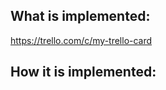 ## What is implemented:

https://trello.com/c/my-trello-card

<!--
Briefly describe the changes in this PR
-->

## How it is implemented:

<!--
If this is a nontrivial change please briefly describe your implementation so it is easier to understand and review your code.
-->
